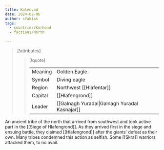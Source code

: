 ```yaml
---
title: Kalenvad
date: 2024-02-06
author: sfakias
tags:
  - countries/Korhond
  - factions/North
 
---
```

> [!attributes]
> 
> > [!quote]
> >
> > | | |
> > | --- | --- |
> > | Meaning | Golden Eagle |
> > | Symbol | Diving eagle |
> > | Region | Northwest [[Hlafentar]] |
> > | Capital | [[Hlafengrond]] |
> > | Leader | [[Galnagh Yuradal\|Galnagh Yuradal Kasnajar]] |

An ancient tribe of the north that arrived from southwest and took active part in the [[Siege of Hlafengrond]]. As they arrived first in the siege and ensuing battle, they claimed [[Hlafengrond]] after the giants' defeat as their own. Many tribes condemned this action as selfish. Some [[Skra]] warriors attacked them, to no avail.